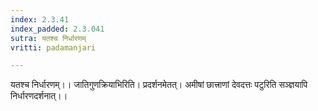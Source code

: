 ```yaml
---
index: 2.3.41
index_padded: 2.3.041
sutra: यतश्च निर्धारणम्
vritti: padamanjari

---
```

यतश्च निर्धारणम्।। जातिगुणक्रियाभिरिति। प्रदर्शनमेतत्। अमीषां छात्त्राणां देवदत्तः पटुरिति सञ्ज्ञयापि निर्धारणदर्शनात्।।